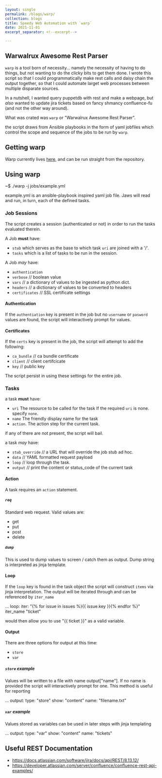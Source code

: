 ```yaml
---
layout: single
permalink: /blogs/warp/
collection: blogs
title: Speedy Web Automation with `warp`
date: 2021-11-01
excerpt_separator: <!--excerpt-->

---
```


## Warwalrux Awesome Rest Parser
<!--excerpt-->

`warp` is a tool born of necessity... namely the necessity of having to do things, but not wanting to do the clicky bits to get them done. I wrote this script so that I could programmatically make rest calls and daisy chain the output together, so that I could automate larget web processes between multiple disparate sources. 

In a nutshell, I wanted query puppetdb with rest and make a webpage, but _also_ wanted to update jira tickets based on fancy shmancy confluence-fu (and not the other way around).

What was crated was `warp` or "Warwalrux Awesome Rest Parser". 

the script draws from Ansible playbooks in the form of yaml jobfiles which control the scope and sequence of the jobs to be run by `warp`.

## Getting warp

Warp currently lives [here](https://github.com/dfoulks1/warp), and can be run straight from the repository.

## Using warp

<div class="term">~$ ./warp -j jobs/example.yml</div>

example.yml is an ansible-playbook inspired yaml job file. Jaws will read and run, in turn, each of the defined tasks.

### Job Sessions

The script creates a session (authenticated or not) in order to run the tasks evaluated therein.

A Job **must** have:
* `stub` which serves as the base to which task `uri` are joined with a '/'.
* `tasks` which is a list of tasks to be run in the session.

A Job _may_ have:
* `authentication`
* `verbose` // boolean value
* `vars`    // a dictionary of values to be ingested as python dict.
* `headers` // a dictionary of values to be converted to headers
* `certificates`    // SSL certificate settings

#### Authentication

If the `authentiation` key is present in the job but no `username` or `pasword` values are found, the script will interactively prompt for values.


#### Certificates

If the `certs` key is present in the job, the script will attempt to add the following:
* `ca_bundle`   // ca bundle certificate
* `client`      // client certifcicate
* `key`         // public key

The script persist in using these settings for the entire job.


### Tasks

a task **must** have:
* `uri`
    The resource to be called for the task
    If the required `uri` is none. specify `none`.
* `name`
    The friendly display name for the task
* `action`. 
    The action step for the current task.

if any of there are not present, the script will bail.

a task _may_ have:
* `stub_override`   // a URL that will override the job stub ad hoc.
* `data`            // YAML formatted request payload
* `loop`            // loop through the task.
* `output`          // print the content or status_code of the current task

#### Action

A task requires an `action` statement.

##### `req`

Standard web request. Valid values are:
* get
* put
* post
* delete

##### `dump`

This is used to dump values to screen / catch them as output. Dump string is interpreted as jinja template.

#### Loop

If the `loop` key is found in the task object the script will construct `items` via jinja interpretation. The output will be iterated through and can be referenced by `iter_name`

<div class="term">...
    loop:
      iter: "{% for issue in issues %}{{ issue.key }}{% endfor %}"
      iter_name "ticket"
</div>

would then allow you to use "{{ ticket }}" as a valid variable.

#### Output

There are three options for output at this time:
* `store`
* `var`

##### `store` example
Values will be written to a file with name output["name"]. If no name is provided the script will interactively prompt for one. This method is useful for reporting

<div class="term">...
    output:
      type: "store"
      show: "content"
      name: "filename.txt"
</div>

##### `var` example

Values stored as variables can be used in later steps with jinja templating

<div class="term">...
    output:
      type: "var"
      show: "content"
      name: "tickets"
</div>

## Useful REST Documentation

* https://docs.atlassian.com/software/jira/docs/api/REST/8.13.12/
* https://developer.atlassian.com/server/confluence/confluence-rest-api-examples/
